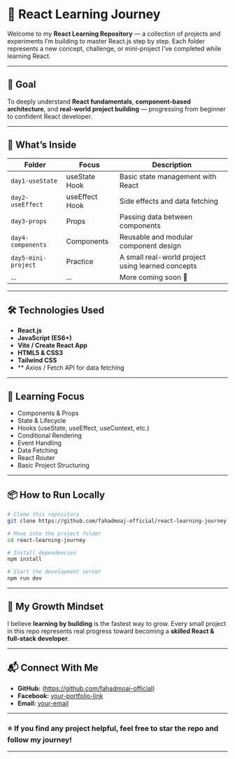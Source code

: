 # 🚀 React Learning Journey

Welcome to my **React Learning Repository** — a collection of projects and experiments I’m building to master React.js step by step.
Each folder represents a new concept, challenge, or mini-project I’ve completed while learning React.

---

## 🎯 Goal

To deeply understand **React fundamentals**, **component-based architecture**, and **real-world project building** — progressing from beginner to confident React developer.

---

## 🧩 What’s Inside

| Folder              | Focus          | Description                                       |
| ------------------- | -------------- | ------------------------------------------------- |
| `day1-useState`     | useState Hook  | Basic state management with React                 |
| `day2-useEffect`    | useEffect Hook | Side effects and data fetching                    |
| `day3-props`        | Props          | Passing data between components                   |
| `day4-components`   | Components     | Reusable and modular component design             |
| `day5-mini-project` | Practice       | A small real-world project using learned concepts |
| ...                 | ...            | More coming soon 🚀                               |

---

## 🛠️ Technologies Used

* **React.js**
* **JavaScript (ES6+)**
* **Vite / Create React App**
* **HTML5 & CSS3**
* **Tailwind CSS**
* ** Axios / Fetch API for data fetching

---

## 🧠 Learning Focus

* Components & Props
* State & Lifecycle
* Hooks (useState, useEffect, useContext, etc.)
* Conditional Rendering
* Event Handling
* Data Fetching
* React Router
* Basic Project Structuring

---

## 📦 How to Run Locally

```bash
# Clone this repository
git clone https://github.com/fahadmoaj-official/react-learning-journey.git

# Move into the project folder
cd react-learning-journey

# Install dependencies
npm install

# Start the development server
npm run dev
```

---

## 🌱 My Growth Mindset

I believe **learning by building** is the fastest way to grow.
Every small project in this repo represents real progress toward becoming a **skilled React & full-stack developer**.

---

## 📬 Connect With Me

* **GitHub:** (https://github.com/fahadmoaj-official)
* **Facebook:** [your-portfolio-link](https://www.facebook.com/fahad.moaj.7)
* **Email:** [your-email](moajfahad@gmail.com)

---

### ⭐ If you find any project helpful, feel free to star the repo and follow my journey!

---
